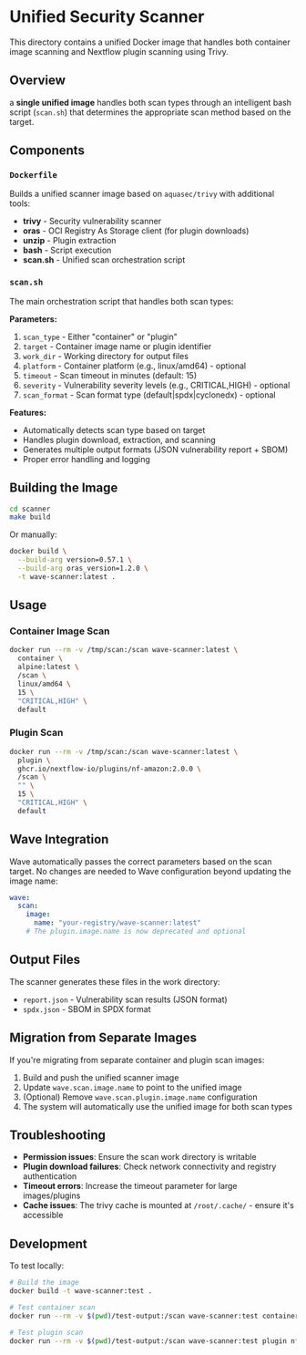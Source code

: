 # Unified Security Scanner

This directory contains a unified Docker image that handles both container image scanning and Nextflow plugin scanning using Trivy.

## Overview

a **single unified image** handles both scan types through an intelligent bash script (`scan.sh`) that determines the appropriate scan method based on the target.

## Components

### `Dockerfile`
Builds a unified scanner image based on `aquasec/trivy` with additional tools:
- **trivy** - Security vulnerability scanner
- **oras** - OCI Registry As Storage client (for plugin downloads)
- **unzip** - Plugin extraction
- **bash** - Script execution
- **scan.sh** - Unified scan orchestration script

### `scan.sh`
The main orchestration script that handles both scan types:

**Parameters:**
1. `scan_type` - Either "container" or "plugin"
2. `target` - Container image name or plugin identifier
3. `work_dir` - Working directory for output files
4. `platform` - Container platform (e.g., linux/amd64) - optional
5. `timeout` - Scan timeout in minutes (default: 15)
6. `severity` - Vulnerability severity levels (e.g., CRITICAL,HIGH) - optional
7. `scan_format` - Scan format type (default|spdx|cyclonedx) - optional

**Features:**
- Automatically detects scan type based on target
- Handles plugin download, extraction, and scanning
- Generates multiple output formats (JSON vulnerability report + SBOM)
- Proper error handling and logging

## Building the Image

```bash
cd scanner
make build
```

Or manually:
```bash
docker build \
  --build-arg version=0.57.1 \
  --build-arg oras_version=1.2.0 \
  -t wave-scanner:latest .
```

## Usage

### Container Image Scan
```bash
docker run --rm -v /tmp/scan:/scan wave-scanner:latest \
  container \
  alpine:latest \
  /scan \
  linux/amd64 \
  15 \
  "CRITICAL,HIGH" \
  default
```

### Plugin Scan
```bash
docker run --rm -v /tmp/scan:/scan wave-scanner:latest \
  plugin \
  ghcr.io/nextflow-io/plugins/nf-amazon:2.0.0 \
  /scan \
  "" \
  15 \
  "CRITICAL,HIGH" \
  default
```

## Wave Integration

Wave automatically passes the correct parameters based on the scan target. No changes are needed to Wave configuration beyond updating the image name:

```yaml
wave:
  scan:
    image:
      name: "your-registry/wave-scanner:latest"
    # The plugin.image.name is now deprecated and optional
```

## Output Files

The scanner generates these files in the work directory:
- `report.json` - Vulnerability scan results (JSON format)
- `spdx.json` - SBOM in SPDX format

## Migration from Separate Images

If you're migrating from separate container and plugin scan images:

1. Build and push the unified scanner image
2. Update `wave.scan.image.name` to point to the unified image
3. (Optional) Remove `wave.scan.plugin.image.name` configuration
4. The system will automatically use the unified image for both scan types

## Troubleshooting

- **Permission issues**: Ensure the scan work directory is writable
- **Plugin download failures**: Check network connectivity and registry authentication
- **Timeout errors**: Increase the timeout parameter for large images/plugins
- **Cache issues**: The trivy cache is mounted at `/root/.cache/` - ensure it's accessible

## Development

To test locally:
```bash
# Build the image
docker build -t wave-scanner:test .

# Test container scan
docker run --rm -v $(pwd)/test-output:/scan wave-scanner:test container alpine:latest /scan

# Test plugin scan
docker run --rm -v $(pwd)/test-output:/scan wave-scanner:test plugin nf-amazon /scan
```
